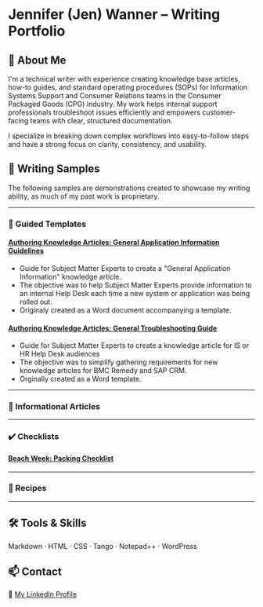 # Jennifer (Jen) Wanner – Writing Portfolio

## 👋 About Me

I'm a technical writer with experience creating knowledge base articles, how-to guides, and standard operating procedures (SOPs) for Information Systems Support and Consumer Relations teams in the Consumer Packaged Goods (CPG) industry. My work helps internal support professionals troubleshoot issues efficiently and empowers customer-facing teams with clear, structured documentation.

I specialize in breaking down complex workflows into easy-to-follow steps and have a strong focus on clarity, consistency, and usability.

## 📘 Writing Samples
The following samples are demonstrations created to showcase my writing ability, as much of my past work is proprietary.

***

### 🦮 Guided Templates

#### [Authoring Knowledge Articles: General Application Information Guidelines](https://github.com/Art-basement/writing-portfolio/blob/main/IS-KM-GenAppInfo.md)
* Guide for Subject Matter Experts to create a "General Application Information" knowledge article.
* The objective was to help Subject Matter Experts provide information to an internal Help Desk each time a new system or application was being rolled out.
* Originaly created as a Word document accompanying a template.

#### [Authoring Knowledge Articles: General Troubleshooting Guide](IS-KM-Standard-Article.md)
* Guide for Subject Matter Experts to create a knowledge article for IS or HR Help Desk audiences
* The objective was to simplify gathering requirements for new knowledge articles for BMC Remedy and SAP CRM.
* Orginally created as a Word template.

 *** 
  
### 🧰 Informational Articles

***

### ✔️ Checklists

#### [Beach Week: Packing Checklist](CkList-beach_week.md)

***

### 🥘 Recipes

***


## 🛠 Tools & Skills
Markdown · HTML · CSS · Tango · Notepad++ · WordPress

## 📫 Contact
🔗 [My LinkedIn Profile](https://www.linkedin.com/in/jennifer-a-wanner/)

